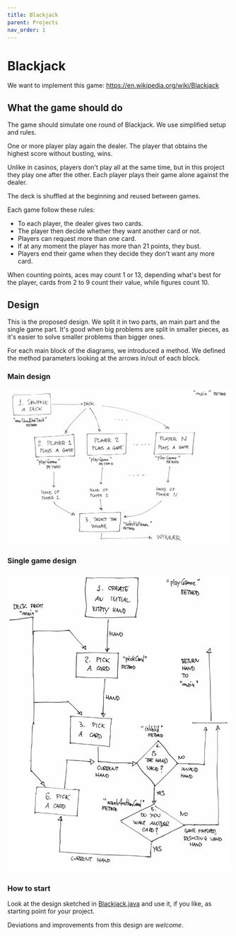 ```yaml
---
title: Blackjack
parent: Projects
nav_order: 1
---
```


# Blackjack

We want to implement this game:
https://en.wikipedia.org/wiki/Blackjack

## What the game should do

The game should simulate one round of Blackjack.
We use simplified setup and rules.

One or more player play again the dealer.
The player that obtains the highest score without busting, wins.

Unlike in casinos, players don't play all at the same time,
but in this project they play one after the other.
Each player plays their game alone against the dealer.

The deck is shuffled at the beginning and reused between games.

Each game follow these rules:

- To each player, the dealer gives two cards.
- The player then decide whether they want another card or not.
- Players can request more than one card.
- If at any moment the player has more than 21 points, they bust.
- Players end their game when they decide they don't want any more card.

When counting points, aces may count 1 or 13, depending what's
best for the player, cards from 2 to 9 count their value,
while figures count 10.

## Design

This is the proposed design. We split it in two parts,
an main part and the single game part.
It's good when big problems are split in smaller pieces,
as it's easier to solve smaller problems than bigger ones.

For each main block of the diagrams, we introduced a method.
We defined the method parameters looking at the arrows in/out of each block.

### Main design

![Main design](main-design.jpeg)

### Single game design

![Single game design](single-game-design.jpeg)

### How to start

Look at the design sketched in [Blackjack.java](Blackjack.java) and use it,
if you like, as starting point for your project.

Deviations and improvements from this design are *welcome*.
